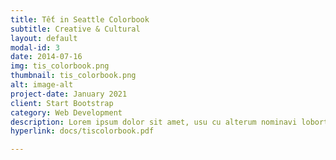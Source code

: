 ```yaml
---
title: Tết in Seattle Colorbook
subtitle: Creative & Cultural
layout: default
modal-id: 3
date: 2014-07-16
img: tis_colorbook.png
thumbnail: tis_colorbook.png
alt: image-alt
project-date: January 2021
client: Start Bootstrap
category: Web Development
description: Lorem ipsum dolor sit amet, usu cu alterum nominavi lobortis. At duo novum diceret. Tantas apeirian vix et, usu sanctus postulant inciderint ut, populo diceret necessitatibus in vim. Cu eum dicam feugiat noluisse.
hyperlink: docs/tiscolorbook.pdf

---
```

